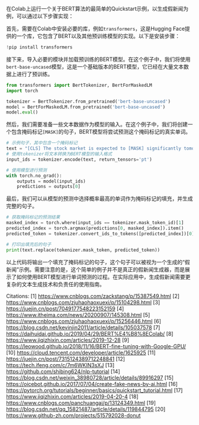 在Colab上运行一个关于BERT算法的最简单的Quickstart示例，以生成假新闻为例，可以通过以下步骤实现：

首先，需要在Colab中安装必要的库，例如`transformers`，这是Hugging Face提供的一个库，它包含了BERT以及其他预训练模型的实现。以下是安装步骤：

```python
!pip install transformers
```

接下来，导入必要的模块并加载预训练的BERT模型。在这个例子中，我们将使用`bert-base-uncased`模型，这是一个基础版本的BERT模型，它已经在大量文本数据上进行了预训练。

```python
from transformers import BertTokenizer, BertForMaskedLM
import torch

tokenizer = BertTokenizer.from_pretrained('bert-base-uncased')
model = BertForMaskedLM.from_pretrained('bert-base-uncased')
model.eval()
```

然后，我们需要准备一些文本数据作为模型的输入。在这个例子中，我们将创建一个包含掩码标记`[MASK]`的句子，BERT模型将尝试预测这个掩码标记的真实单词。

```python
# 示例句子，其中包含一个掩码标记
text = "[CLS] The stock market is expected to [MASK] significantly tomorrow. [SEP]"
# 使用tokenizer将文本转换为BERT模型的输入格式
input_ids = tokenizer.encode(text, return_tensors='pt')

# 使用模型进行预测
with torch.no_grad():
    outputs = model(input_ids)
    predictions = outputs[0]
```

最后，我们可以从模型的预测中选择概率最高的单词作为掩码标记的填充，并生成完整的句子。

```python
# 获取掩码标记的预测结果
masked_index = torch.where(input_ids == tokenizer.mask_token_id)[1]
predicted_index = torch.argmax(predictions[0, masked_index]).item()
predicted_token = tokenizer.convert_ids_to_tokens([predicted_index])[0]

# 打印出填充后的句子
print(text.replace(tokenizer.mask_token, predicted_token))
```

以上代码将输出一个填充了掩码标记的句子，这个句子可以被视为一个生成的“假新闻”示例。需要注意的是，这个简单的例子并不是真正的假新闻生成器，而是展示了如何使用BERT模型进行单词预测的过程。在实际应用中，生成假新闻需要更复杂的文本生成技术和负责任的使用指南。

Citations:
[1] https://www.cnblogs.com/zackstang/p/15387549.html
[2] https://www.cnblogs.com/zjuhaohaoxuexi/p/15104298.html
[3] https://juejin.cn/post/7049177548223152159
[4] https://www.itheima.com/news/20200907/145308.html
[5] https://www.cnblogs.com/zjuhaohaoxuexi/p/15256446.html
[6] https://blog.csdn.net/kevinjin2011/article/details/105037578
[7] https://daihuidai.github.io/2019/04/29/BERT%E4%B8%8EColab/
[8] https://www.jiqizhixin.com/articles/2019-12-28
[9] https://leowood.github.io/2018/11/16/BERT-fine-tuning-with-Google-GPU/
[10] https://cloud.tencent.com/developer/article/1625925
[11] https://juejin.cn/post/7315124389712248841
[12] https://tech.ifeng.com/c/7m6WKIN3sXJ
[13] https://github.com/shibing624/nlp-tutorial
[14] https://blog.csdn.net/weixin_38980728/article/details/89916297
[15] https://oicebot.github.io/2017/07/04/create-fake-news-by-ai.html
[16] https://pytorch.org/tutorials/beginner/basics/quickstart_tutorial.html
[17] https://www.jiqizhixin.com/articles/2019-04-20-4
[18] https://www.cnblogs.com/panchuangai/p/13124349.html
[19] https://blog.csdn.net/qq_15821487/article/details/119844795
[20] https://www.github-zh.com/projects/515792028-donut
